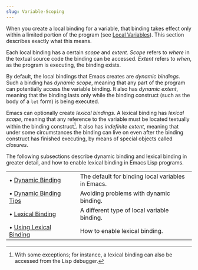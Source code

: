 ```yaml
---
slug: Variable-Scoping
---
```


When you create a local binding for a variable, that binding takes effect only within a limited portion of the program (see [Local Variables](Local-Variables)). This section describes exactly what this means.

Each local binding has a certain *scope* and *extent*. *Scope* refers to *where* in the textual source code the binding can be accessed. *Extent* refers to *when*, as the program is executing, the binding exists.

By default, the local bindings that Emacs creates are *dynamic bindings*. Such a binding has *dynamic scope*, meaning that any part of the program can potentially access the variable binding. It also has *dynamic extent*, meaning that the binding lasts only while the binding construct (such as the body of a `let` form) is being executed.

Emacs can optionally create *lexical bindings*. A lexical binding has *lexical scope*, meaning that any reference to the variable must be located textually within the binding construct[^1]. It also has *indefinite extent*, meaning that under some circumstances the binding can live on even after the binding construct has finished executing, by means of special objects called *closures*.

The following subsections describe dynamic binding and lexical binding in greater detail, and how to enable lexical binding in Emacs Lisp programs.

|                                                  |    |                                                   |
| :----------------------------------------------- | -- | :------------------------------------------------ |
| • [Dynamic Binding](Dynamic-Binding)             |    | The default for binding local variables in Emacs. |
| • [Dynamic Binding Tips](Dynamic-Binding-Tips)   |    | Avoiding problems with dynamic binding.           |
| • [Lexical Binding](Lexical-Binding)             |    | A different type of local variable binding.       |
| • [Using Lexical Binding](Using-Lexical-Binding) |    | How to enable lexical binding.                    |

[^1]: With some exceptions; for instance, a lexical binding can also be accessed from the Lisp debugger.
